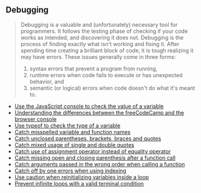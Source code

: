 ## Debugging

> Debugging is a valuable and (unfortunately) necessary tool for programmers. It follows the testing phase of checking if your code works as intended, and discovering it does not. Debugging is the process of finding exactly what isn't working and fixing it. After spending time creating a brilliant block of code, it is tough realizing it may have errors. These issues generally come in three forms:
> 1) syntax errors that prevent a program from running,
> 2) runtime errors when code fails to execute or has unexpected behavior, and
> 3) semantic (or logical) errors when code doesn't do what it's meant to.

- [Use the JavaScript console to check the value of a variable](#use-the-javascript-console-to-check-the-value-of-a-variable)
- [Understanding the differences between the freeCodeCamp and the browser console](#understanding-the-difference-between-the-freeCodeCamp-and-the-browser-console)
- [Use typeof to check the type of a variable](#use-typeof-to-check-the-type-of-a-variable)
- [Catch misspelled variable and function names](#catch-misspelled-variable-and-function-names)
- [Catch unclosed parentheses, brackets, braces and quotes](#catch-unclosed-parentheses-brackets-braces-and-quotes)
- [Catch mixed usage of single and double quotes](#catch-mixed-usage-of-single-and-double-quotes)
- [Catch use of assignment operator instead of equality operator](#catch-use-of-assignment-operator-instead-of-equality-operator)
- [Catch missing open and closing parenthesis after a function call](#catch-missing-open-and-closing-parenthesis-after-a-function-call)
- [Catch arguments passed in the wrong order when calling a function](#catch-arguments-passed-in-the-wrong-order-when-calling-a-function)
- [Catch off by one errors when using indexing](#catch-off-by-one-errors-when-using-indexing)
- [Use caution when reinitializing variables inside a loop](#use-caution-when-reinitializing-variables-inside-a-loop)
- [Prevent infinite loops with a valid terminal condition](#prevent-infinite-loops-with-a-valid-terminal-condition)
